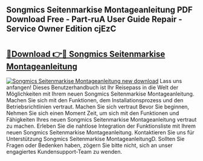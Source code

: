 ## Songmics Seitenmarkise Montageanleitung PDF Download Free - Part-ruA User Guide Repair - Service Owner Edition cjEzC

# <h2><a href="http://df8tis6.blite.top/?on=Songmics+Seitenmarkise+Montageanleitung">🔗Download 👉🔴 Songmics Seitenmarkise Montageanleitung</a></h2>

[![Songmics Seitenmarkise Montageanleitung new download](https://i.imgur.com/lujVjoI.png)](http://df8tis6.blite.top/?on=Songmics+Seitenmarkise+Montageanleitung)
Lass uns anfangen! Dieses Benutzerhandbuch ist Ihr Reisepass in die Welt der Möglichkeiten mit Ihrem neuen Songmics Seitenmarkise Montageanleitung. Machen Sie sich mit den Funktionen, dem Installationsprozess und den Betriebsrichtlinien vertraut. Machen Sie sich vertraut Bevor Sie beginnen, Nehmen Sie sich einen Moment Zeit, um sich mit den Funktionen und Fähigkeiten Ihres neuen Songmics Seitenmarkise Montageanleitung vertraut zu machen. Erleben Sie die nahtlose Integration der Funktionsliste mit Ihrem neuen Songmics Seitenmarkise Montageanleitung. Kontaktieren Sie uns für Unterstützung Songmics Seitenmarkise MontageanleitungD. Sollten Sie Fragen oder Bedenken haben, zögern Sie bitte nicht, sich an unser engagiertes Kundensupport-Team zu wenden.
